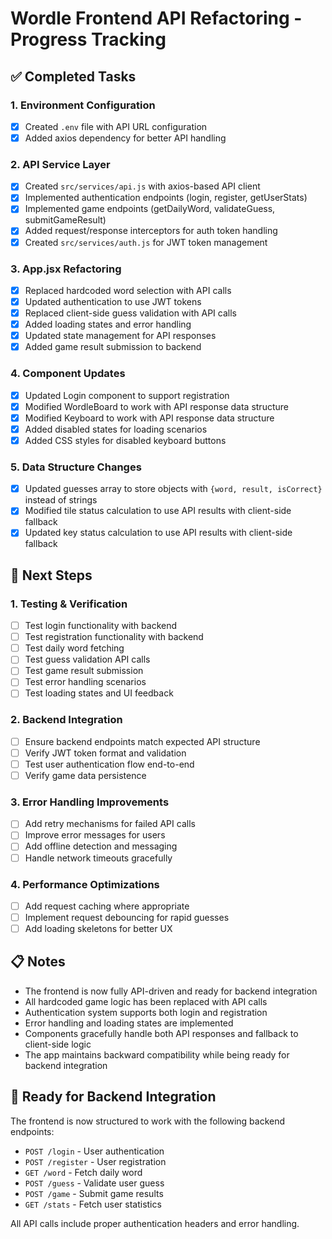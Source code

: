 # Wordle Frontend API Refactoring - Progress Tracking

## ✅ Completed Tasks

### 1. Environment Configuration
- [x] Created `.env` file with API URL configuration
- [x] Added axios dependency for better API handling

### 2. API Service Layer
- [x] Created `src/services/api.js` with axios-based API client
- [x] Implemented authentication endpoints (login, register, getUserStats)
- [x] Implemented game endpoints (getDailyWord, validateGuess, submitGameResult)
- [x] Added request/response interceptors for auth token handling
- [x] Created `src/services/auth.js` for JWT token management

### 3. App.jsx Refactoring
- [x] Replaced hardcoded word selection with API calls
- [x] Updated authentication to use JWT tokens
- [x] Replaced client-side guess validation with API calls
- [x] Added loading states and error handling
- [x] Updated state management for API responses
- [x] Added game result submission to backend

### 4. Component Updates
- [x] Updated Login component to support registration
- [x] Modified WordleBoard to work with API response data structure
- [x] Modified Keyboard to work with API response data structure
- [x] Added disabled states for loading scenarios
- [x] Added CSS styles for disabled keyboard buttons

### 5. Data Structure Changes
- [x] Updated guesses array to store objects with `{word, result, isCorrect}` instead of strings
- [x] Modified tile status calculation to use API results with client-side fallback
- [x] Updated key status calculation to use API results with client-side fallback

## 🔄 Next Steps

### 1. Testing & Verification
- [ ] Test login functionality with backend
- [ ] Test registration functionality with backend
- [ ] Test daily word fetching
- [ ] Test guess validation API calls
- [ ] Test game result submission
- [ ] Test error handling scenarios
- [ ] Test loading states and UI feedback

### 2. Backend Integration
- [ ] Ensure backend endpoints match expected API structure
- [ ] Verify JWT token format and validation
- [ ] Test user authentication flow end-to-end
- [ ] Verify game data persistence

### 3. Error Handling Improvements
- [ ] Add retry mechanisms for failed API calls
- [ ] Improve error messages for users
- [ ] Add offline detection and messaging
- [ ] Handle network timeouts gracefully

### 4. Performance Optimizations
- [ ] Add request caching where appropriate
- [ ] Implement request debouncing for rapid guesses
- [ ] Add loading skeletons for better UX

## 📋 Notes

- The frontend is now fully API-driven and ready for backend integration
- All hardcoded game logic has been replaced with API calls
- Authentication system supports both login and registration
- Error handling and loading states are implemented
- Components gracefully handle both API responses and fallback to client-side logic
- The app maintains backward compatibility while being ready for backend integration

## 🚀 Ready for Backend Integration

The frontend is now structured to work with the following backend endpoints:

- `POST /login` - User authentication
- `POST /register` - User registration
- `GET /word` - Fetch daily word
- `POST /guess` - Validate user guess
- `POST /game` - Submit game results
- `GET /stats` - Fetch user statistics

All API calls include proper authentication headers and error handling.
